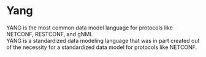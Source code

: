 # Yang 
YANG is the most common data model language for protocols like NETCONF, RESTCONF, and gNMI.   
YANG is a standardized data modeling language that was in part created out of the necessity for a standardized data model for protocols like NETCONF.

